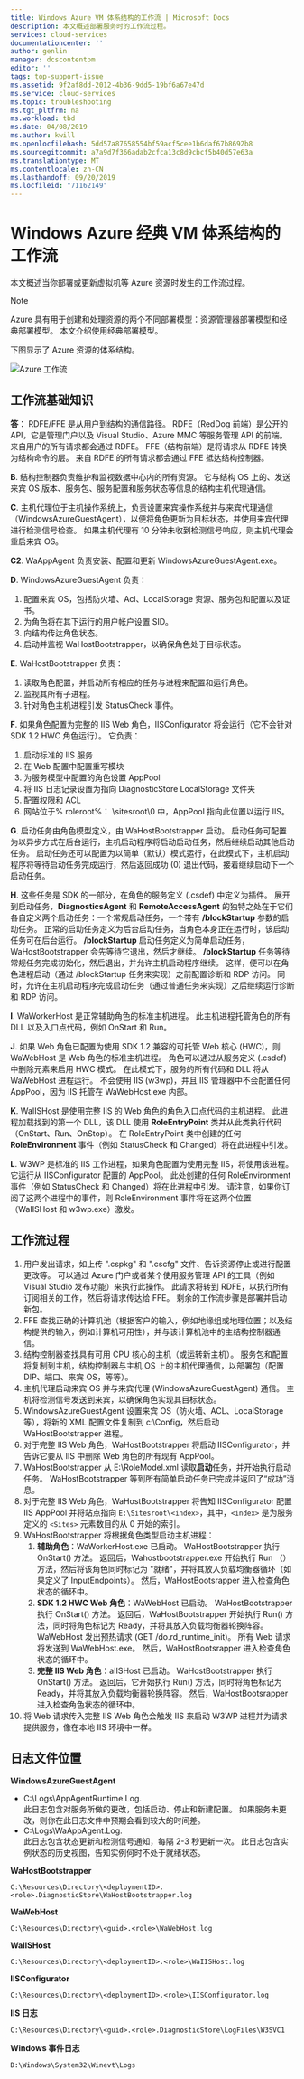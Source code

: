 ```yaml
---
title: Windows Azure VM 体系结构的工作流 | Microsoft Docs
description: 本文概述部署服务时的工作流过程。
services: cloud-services
documentationcenter: ''
author: genlin
manager: dcscontentpm
editor: ''
tags: top-support-issue
ms.assetid: 9f2af8dd-2012-4b36-9dd5-19bf6a67e47d
ms.service: cloud-services
ms.topic: troubleshooting
ms.tgt_pltfrm: na
ms.workload: tbd
ms.date: 04/08/2019
ms.author: kwill
ms.openlocfilehash: 5dd57a87658554bf59acf5cee1b6daf67b8692b8
ms.sourcegitcommit: a7a9d7f366adab2cfca13c8d9cbcf5b40d57e63a
ms.translationtype: MT
ms.contentlocale: zh-CN
ms.lasthandoff: 09/20/2019
ms.locfileid: "71162149"
---
```

#    <a name="workflow-of-windows-azure-classic-vm-architecture"></a>Windows Azure 经典 VM 体系结构的工作流 
本文概述当你部署或更新虚拟机等 Azure 资源时发生的工作流过程。 

> [!NOTE]
>Azure 具有用于创建和处理资源的两个不同部署模型：资源管理器部署模型和经典部署模型。 本文介绍使用经典部署模型。

下图显示了 Azure 资源的体系结构。

![Azure 工作流](./media/cloud-services-workflow-process/workflow.jpg)

## <a name="workflow-basics"></a>工作流基础知识
   
**答**： RDFE/FFE 是从用户到结构的通信路径。 RDFE（RedDog 前端）是公开的 API，它是管理门户以及 Visual Studio、Azure MMC 等服务管理 API 的前端。  来自用户的所有请求都会通过 RDFE。 FFE（结构前端）是将请求从 RDFE 转换为结构命令的层。 来自 RDFE 的所有请求都会通过 FFE 抵达结构控制器。

**B**. 结构控制器负责维护和监视数据中心内的所有资源。 它与结构 OS 上的、发送来宾 OS 版本、服务包、服务配置和服务状态等信息的结构主机代理通信。

**C**. 主机代理位于主机操作系统上，负责设置来宾操作系统并与来宾代理通信（WindowsAzureGuestAgent），以便将角色更新为目标状态，并使用来宾代理进行检测信号检查。 如果主机代理有 10 分钟未收到检测信号响应，则主机代理会重启来宾 OS。

**C2**. WaAppAgent 负责安装、配置和更新 WindowsAzureGuestAgent.exe。

**D**.  WindowsAzureGuestAgent 负责：

1. 配置来宾 OS，包括防火墙、Acl、LocalStorage 资源、服务包和配置以及证书。
2. 为角色将在其下运行的用户帐户设置 SID。
3. 向结构传达角色状态。
4. 启动并监视 WaHostBootstrapper，以确保角色处于目标状态。

**E**. WaHostBootstrapper 负责：

1. 读取角色配置，并启动所有相应的任务与进程来配置和运行角色。
2. 监视其所有子进程。
3. 针对角色主机进程引发 StatusCheck 事件。

**F**. 如果角色配置为完整的 IIS Web 角色，IISConfigurator 将会运行（它不会针对 SDK 1.2 HWC 角色运行）。 它负责：

1. 启动标准的 IIS 服务
2. 在 Web 配置中配置重写模块
3. 为服务模型中配置的角色设置 AppPool
4. 将 IIS 日志记录设置为指向 DiagnosticStore LocalStorage 文件夹
5. 配置权限和 ACL
6. 网站位于% roleroot%： \sitesroot\0 中，AppPool 指向此位置以运行 IIS。 

**G**. 启动任务由角色模型定义，由 WaHostBootstrapper 启动。 启动任务可配置为以异步方式在后台运行，主机启动程序将启动启动任务，然后继续启动其他启动任务。 启动任务还可以配置为以简单（默认）模式运行，在此模式下，主机启动程序将等待启动任务完成运行，然后返回成功 (0) 退出代码，接着继续启动下一个启动任务。

**H**. 这些任务是 SDK 的一部分，在角色的服务定义 (.csdef) 中定义为插件。 展开到启动任务，**DiagnosticsAgent** 和 **RemoteAccessAgent** 的独特之处在于它们各自定义两个启动任务：一个常规启动任务，一个带有 **/blockStartup** 参数的启动任务。 正常的启动任务定义为后台启动任务，当角色本身正在运行时，该启动任务可在后台运行。 **/blockStartup** 启动任务定义为简单启动任务，WaHostBootstrapper 会先等待它退出，然后才继续。 **/blockStartup** 任务等待常规任务完成初始化，然后退出，并允许主机启动程序继续。 这样，便可以在角色进程启动（通过 /blockStartup 任务来实现）之前配置诊断和 RDP 访问。 同时，允许在主机启动程序完成启动任务（通过普通任务来实现）之后继续运行诊断和 RDP 访问。

**I**. WaWorkerHost 是正常辅助角色的标准主机进程。 此主机进程托管角色的所有 DLL 以及入口点代码，例如 OnStart 和 Run。

**J**. 如果 Web 角色已配置为使用 SDK 1.2 兼容的可托管 Web 核心 (HWC)，则 WaWebHost 是 Web 角色的标准主机进程。 角色可以通过从服务定义 (.csdef) 中删除元素来启用 HWC 模式。 在此模式下，服务的所有代码和 DLL 将从 WaWebHost 进程运行。 不会使用 IIS (w3wp)，并且 IIS 管理器中不会配置任何 AppPool，因为 IIS 托管在 WaWebHost.exe 内部。

**K**. WaIISHost 是使用完整 IIS 的 Web 角色的角色入口点代码的主机进程。 此进程加载找到的第一个 DLL，该 DLL 使用 **RoleEntryPoint** 类并从此类执行代码（OnStart、Run、OnStop）。 在 RoleEntryPoint 类中创建的任何 **RoleEnvironment** 事件（例如 StatusCheck 和 Changed）将在此进程中引发。

**L**. W3WP 是标准的 IIS 工作进程，如果角色配置为使用完整 IIS，将使用该进程。 它运行从 IISConfigurator 配置的 AppPool。 此处创建的任何 RoleEnvironment 事件（例如 StatusCheck 和 Changed）将在此进程中引发。 请注意，如果你订阅了这两个进程中的事件，则 RoleEnvironment 事件将在这两个位置（WaIISHost 和 w3wp.exe）激发。

## <a name="workflow-processes"></a>工作流过程

1. 用户发出请求，如上传 ".cspkg" 和 ".cscfg" 文件、告诉资源停止或进行配置更改等。 可以通过 Azure 门户或者某个使用服务管理 API 的工具（例如 Visual Studio 发布功能）来执行此操作。 此请求将转到 RDFE，以执行所有订阅相关的工作，然后将请求传达给 FFE。 剩余的工作流步骤是部署并启动新包。
2. FFE 查找正确的计算机池（根据客户的输入，例如地缘组或地理位置；以及结构提供的输入，例如计算机可用性），并与该计算机池中的主结构控制器通信。
3. 结构控制器查找具有可用 CPU 核心的主机（或运转新主机）。 服务包和配置将复制到主机，结构控制器与主机 OS 上的主机代理通信，以部署包（配置 DIP、端口、来宾 OS，等等）。
4. 主机代理启动来宾 OS 并与来宾代理 (WindowsAzureGuestAgent) 通信。 主机将检测信号发送到来宾，以确保角色实现其目标状态。
5. WindowsAzureGuestAgent 设置来宾 OS（防火墙、ACL、LocalStorage 等），将新的 XML 配置文件复制到 c:\Config，然后启动 WaHostBootstrapper 进程。
6. 对于完整 IIS Web 角色，WaHostBootstrapper 将启动 IISConfigurator，并告诉它要从 IIS 中删除 Web 角色的所有现有 AppPool。
7. WaHostBootstrapper 从 E:\RoleModel.xml 读取**启动**任务，并开始执行启动任务。 WaHostBootstrapper 等到所有简单启动任务已完成并返回了“成功”消息。
8. 对于完整 IIS Web 角色，WaHostBootstrapper 将告知 IISConfigurator 配置 IIS AppPool 并将站点指向 `E:\Sitesroot\<index>`，其中，`<index>` 是为服务定义的 `<Sites>` 元素数目的从 0 开始的索引。
9. WaHostBootstrapper 将根据角色类型启动主机进程：
    1. **辅助角色**：WaWorkerHost.exe 已启动。 WaHostBootstrapper 执行 OnStart() 方法。 返回后，Wahostbootstrapper.exe 开始执行 Run （）方法，然后将该角色同时标记为 "就绪"，并将其放入负载均衡器循环（如果定义了 InputEndpoints）。 然后，WaHostBootsrapper 进入检查角色状态的循环中。
    1. **SDK 1.2 HWC Web 角色**：WaWebHost 已启动。 WaHostBootstrapper 执行 OnStart() 方法。 返回后，WaHostBootstrapper 开始执行 Run() 方法，同时将角色标记为 Ready，并将其放入负载均衡器轮换阵容。 WaWebHost 发出预热请求 (GET /do.rd_runtime_init)。 所有 Web 请求将发送到 WaWebHost.exe。 然后，WaHostBootsrapper 进入检查角色状态的循环中。
    1. **完整 IIS Web 角色**：aIISHost 已启动。 WaHostBootstrapper 执行 OnStart() 方法。 返回后，它开始执行 Run() 方法，同时将角色标记为 Ready，并将其放入负载均衡器轮换阵容。 然后，WaHostBootsrapper 进入检查角色状态的循环中。
10. 将 Web 请求传入完整 IIS Web 角色会触发 IIS 来启动 W3WP 进程并为请求提供服务，像在本地 IIS 环境中一样。

## <a name="log-file-locations"></a>日志文件位置

**WindowsAzureGuestAgent**

- C:\Logs\AppAgentRuntime.Log.  
此日志包含对服务所做的更改，包括启动、停止和新建配置。 如果服务未更改，则你在此日志文件中预期会看到较大的时间差。
- C:\Logs\WaAppAgent.Log.  
此日志包含状态更新和检测信号通知，每隔 2-3 秒更新一次。  此日志包含实例状态的历史视图，告知实例何时不处于就绪状态。
 
**WaHostBootstrapper**

`C:\Resources\Directory\<deploymentID>.<role>.DiagnosticStore\WaHostBootstrapper.log`
 
**WaWebHost**

`C:\Resources\Directory\<guid>.<role>\WaWebHost.log`
 
**WaIISHost**

`C:\Resources\Directory\<deploymentID>.<role>\WaIISHost.log`
 
**IISConfigurator**

`C:\Resources\Directory\<deploymentID>.<role>\IISConfigurator.log`
 
**IIS 日志**

`C:\Resources\Directory\<guid>.<role>.DiagnosticStore\LogFiles\W3SVC1`
 
**Windows 事件日志**

`D:\Windows\System32\Winevt\Logs`
 



